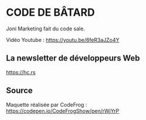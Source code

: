 # CODE DE BÂTARD

Joni Marketing fait du code sale.

Vidéo Youtube : https://youtu.be/6feR3aJZo4Y

## La newsletter de développeurs Web

https://hc.rs

## Source

Maquette réalisée par CodeFrog : https://codepen.io/CodeFrogShow/pen/rWjYrP
